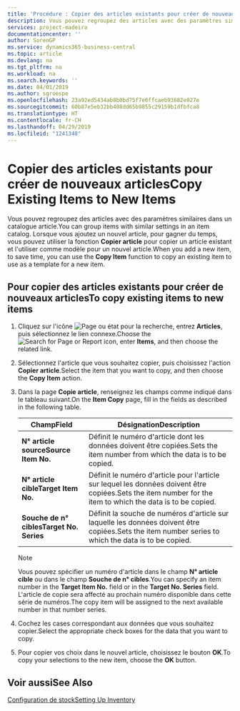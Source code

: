 ```yaml
---
title: 'Procédure : Copier des articles existants pour créer de nouveaux articles'
description: Vous pouvez regroupez des articles avec des paramètres similaires dans un catalogue article. Lorsque vous ajoutez un nouvel article, pour gagner du temps, vous pouvez utiliser **Copier article** pour copier un article existant et l'utiliser comme modèle pour un nouvel article.
services: project-madeira
documentationcenter: ''
author: SorenGP
ms.service: dynamics365-business-central
ms.topic: article
ms.devlang: na
ms.tgt_pltfrm: na
ms.workload: na
ms.search.keywords: ''
ms.date: 04/01/2019
ms.author: sgroespe
ms.openlocfilehash: 23a92ed5434ab8b0bd75f7e6ffcaeb93682e927e
ms.sourcegitcommit: 60b87e5eb32bb408dd65b9855c29159b1dfbfca8
ms.translationtype: HT
ms.contentlocale: fr-CH
ms.lasthandoff: 04/29/2019
ms.locfileid: "1241348"
---
```

# <a name="copy-existing-items-to-new-items"></a><span data-ttu-id="f65e5-104">Copier des articles existants pour créer de nouveaux articles</span><span class="sxs-lookup"><span data-stu-id="f65e5-104">Copy Existing Items to New Items</span></span>
<span data-ttu-id="f65e5-105">Vous pouvez regroupez des articles avec des paramètres similaires dans un catalogue article.</span><span class="sxs-lookup"><span data-stu-id="f65e5-105">You can group items with similar settings in an item catalog.</span></span> <span data-ttu-id="f65e5-106">Lorsque vous ajoutez un nouvel article, pour gagner du temps, vous pouvez utiliser la fonction **Copier article** pour copier un article existant et l'utiliser comme modèle pour un nouvel article.</span><span class="sxs-lookup"><span data-stu-id="f65e5-106">When you add a new item, to save time, you can use the **Copy Item** function to copy an existing item to use as a template for a new item.</span></span>  

## <a name="to-copy-existing-items-to-new-items"></a><span data-ttu-id="f65e5-107">Pour copier des articles existants pour créer de nouveaux articles</span><span class="sxs-lookup"><span data-stu-id="f65e5-107">To copy existing items to new items</span></span>  

1.  <span data-ttu-id="f65e5-108">Cliquez sur l'icône ![Page ou état pour la recherche](../../media/ui-search/search_small.png "Page ou état pour la recherche"), entrez **Articles**, puis sélectionnez le lien connexe.</span><span class="sxs-lookup"><span data-stu-id="f65e5-108">Choose the ![Search for Page or Report](../../media/ui-search/search_small.png "Search for Page or Report icon") icon, enter **Items**, and then choose the related link.</span></span>  
2.  <span data-ttu-id="f65e5-109">Sélectionnez l'article que vous souhaitez copier, puis choisissez l'action **Copier article**.</span><span class="sxs-lookup"><span data-stu-id="f65e5-109">Select the item that you want to copy, and then choose the **Copy Item** action.</span></span>  
3.  <span data-ttu-id="f65e5-110">Dans la page **Copie article**, renseignez les champs comme indiqué dans le tableau suivant.</span><span class="sxs-lookup"><span data-stu-id="f65e5-110">On the **Item Copy** page, fill in the fields as described in the following table.</span></span>  

    |<span data-ttu-id="f65e5-111">Champ</span><span class="sxs-lookup"><span data-stu-id="f65e5-111">Field</span></span>|<span data-ttu-id="f65e5-112">Désignation</span><span class="sxs-lookup"><span data-stu-id="f65e5-112">Description</span></span>|  
    |---------------------------------|---------------------------------------|  
    |<span data-ttu-id="f65e5-113">**N° article source**</span><span class="sxs-lookup"><span data-stu-id="f65e5-113">**Source Item No.**</span></span>|<span data-ttu-id="f65e5-114">Définit le numéro d'article dont les données doivent être copiées.</span><span class="sxs-lookup"><span data-stu-id="f65e5-114">Sets the item number from which the data is to be copied.</span></span>|  
    |<span data-ttu-id="f65e5-115">**N° article cible**</span><span class="sxs-lookup"><span data-stu-id="f65e5-115">**Target Item No.**</span></span>|<span data-ttu-id="f65e5-116">Définit le numéro d'article pour l'article sur lequel les données doivent être copiées.</span><span class="sxs-lookup"><span data-stu-id="f65e5-116">Sets the item number for the item to which the data is to be copied.</span></span>|  
    |<span data-ttu-id="f65e5-117">**Souche de n° cibles**</span><span class="sxs-lookup"><span data-stu-id="f65e5-117">**Target No. Series**</span></span>|<span data-ttu-id="f65e5-118">Définit la souche de numéros d'article sur laquelle les données doivent être copiées.</span><span class="sxs-lookup"><span data-stu-id="f65e5-118">Sets the item number series to which the data is to be copied.</span></span>|  

    > [!NOTE]  
    >  <span data-ttu-id="f65e5-119">Vous pouvez spécifier un numéro d'article dans le champ **N° article cible** ou dans le champ **Souche de n° cibles**.</span><span class="sxs-lookup"><span data-stu-id="f65e5-119">You can specify an item number in the **Target Item No.** field or in the **Target No. Series** field.</span></span> <span data-ttu-id="f65e5-120">L'article de copie sera affecté au prochain numéro disponible dans cette série de numéros.</span><span class="sxs-lookup"><span data-stu-id="f65e5-120">The copy item will be assigned to the next available number in that number series.</span></span>  

4.  <span data-ttu-id="f65e5-121">Cochez les cases correspondant aux données que vous souhaitez copier.</span><span class="sxs-lookup"><span data-stu-id="f65e5-121">Select the appropriate check boxes for the data that you want to copy.</span></span>  
5.  <span data-ttu-id="f65e5-122">Pour copier vos choix dans le nouvel article, choisissez le bouton **OK**.</span><span class="sxs-lookup"><span data-stu-id="f65e5-122">To copy your selections to the new item, choose the **OK** button.</span></span>  

## <a name="see-also"></a><span data-ttu-id="f65e5-123">Voir aussi</span><span class="sxs-lookup"><span data-stu-id="f65e5-123">See Also</span></span>  
[<span data-ttu-id="f65e5-124">Configuration de stock</span><span class="sxs-lookup"><span data-stu-id="f65e5-124">Setting Up Inventory</span></span>](../../inventory-setup-inventory.md)
